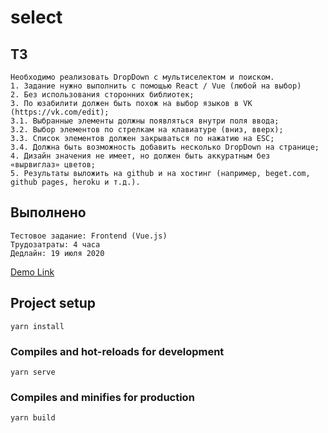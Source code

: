 # select

## ТЗ
```
Необходимо реализовать DropDown с мультиселектом и поиском.
1. Задание нужно выполнить с помощью React / Vue (любой на выбор)
2. Без использования сторонних библиотек;
3. По юзабилити должен быть похож на выбор языков в VK (https://vk.com/edit);
3.1. Выбранные элементы должны появляться внутри поля ввода;
3.2. Выбор элементов по стрелкам на клавиатуре (вниз, вверх);
3.3. Список элементов должен закрываться по нажатию на ESC;
3.4. Должна быть возможность добавить несколько DropDown на странице;
4. Дизайн значения не имеет, но должен быть аккуратным без
«вырвиглаз» цветов;
5. Результаты выложить на github и на хостинг (например, beget.com, github pages, heroku и т.д.).

```

## Выполнено
```
Тестовое задание: Frontend (Vue.js)
Трудозатраты: 4 часа
Дедлайн: 19 июля 2020
```
[Demo Link](http://select.khamdamov.ru/)

## Project setup
```
yarn install
```

### Compiles and hot-reloads for development
```
yarn serve
```

### Compiles and minifies for production
```
yarn build
```

